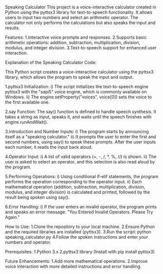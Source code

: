Speaking Calculator
  This project is a voice-interactive calculator created in Python using the pyttsx3 library for text-to-speech functionality. It allows users to input two numbers and select an arithmetic operator. The calculator not only performs the calculations but also speaks the input and results.

Features:
  1.Interactive voice prompts and responses.
  2.Supports basic arithmetic operations: addition, subtraction, multiplication, division, modulus, and integer division.
  3.Text-to-speech support for enhanced user interaction.




Explanation of the Speaking Calculator Code:

This Python script creates a voice-interactive calculator using the pyttsx3 library, which allows the program to speak the input and output.

  1.pyttsx3 Initialization:
    i) The script initializes the text-to-speech engine pyttsx3 with the "sapi5" voice engine, which is commonly available on Windows.
    ii) The engine.setProperty("voices", voice[0]) sets the voice to the first available one.

  2.say Function:
    The say() function is defined to handle speech synthesis. It takes a string as input, speaks it, and waits until the speech finishes with engine.runAndWait().

  3.Introduction and Number Inputs:
    i) The program starts by announcing itself as a "speaking calculator."
  ii) It prompts the user to enter the first and second numbers, using say() to speak these prompts. After the user inputs each number, it reads the input back aloud.

  4.Operator Input:
    i)  A list of valid operators (+, -, /, *, %, //) is shown.
    ii) The user is asked to select an operator, and this selection is also read aloud by the program.

  5.Performing Operations:
    i) Using conditional if-elif statements, the program performs the operation corresponding to the operator input.
  ii) Each mathematical operation (addition, subtraction, multiplication, division, modulus, and integer division) is calculated and printed, followed by the result being spoken using say().

  6.Error Handling:
    i) If the user enters an invalid operator, the program prints and speaks an error message: "You Entered Invalid Operators. Please Try Again."


How to Use:
  1.Clone the repository to your local machine.
  2.Ensure Python and the required libraries are installed (pyttsx3).
  3.Run the script:
      python speaking_calculator.py
  4.Follow the spoken instructions and enter your numbers and operator.


  Prerequisites:
    1.Python 3.x
    2.pyttsx3 library (Install with pip install pyttsx3)

  Future Enhancements:
    1.Add more mathematical operations.
    2.Improve voice interaction with more detailed instructions and error handling.
